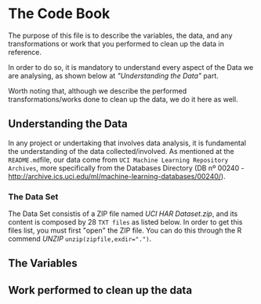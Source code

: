 # The Code Book
The purpose of this file is to describe the variables, the data, and any transformations or work that you performed to clean up the data in reference.

In order to do so, it is mandatory to understand every aspect of the Data we are analysing, as shown below at *"Understanding the Data"* part. 

Worth noting that, although we describe the performed transformations/works done to clean up the data, we do it here as well. 

## Understanding the Data

In any project or undertaking that involves data analysis, it is fundamental the understanding of the data collected/involved.
As mentioned at the `README.md`file, our data come from `UCI Machine Learning Repository Archives`, more specifically from the Databases Directory (DB nº 00240 - <http://archive.ics.uci.edu/ml/machine-learning-databases/00240/>).

### The Data Set

The Data Set consistis of a ZIP file named *UCI HAR Dataset.zip*, and its content is composed by 28 `TXT files` as listed below. In order to get this files list, you must first "open" the ZIP file. You can do this through the R commend *UNZIP* `unzip(zipfile,exdir=".")`.





## The Variables

## Work performed to clean up the data

